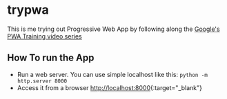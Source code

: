 # trypwa

This is me trying out Progressive Web App by following along the [Google's PWA Training video series]()

## How To run the App

* Run a web server. You can use simple localhost like this: `python -m http.server 8000`
* Access it from a browser [http://localhost:8000](http://localhost:8000){:target="_blank"}